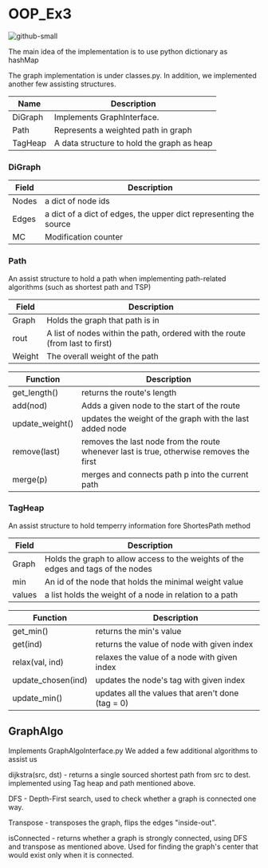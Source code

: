 # OOP_Ex3

![github-small](https://github.com/Israel0545488592/OOP_Ex3/blob/master/GUI/Figure_1.png)



The main idea of the implementation is to use python dictionary as hashMap

The graph implementation is under classes.py.
In addition, we implemented another few assisting structures.

Name            |Description
---             | --- |
DiGraph         |Implements GraphInterface.
Path            | Represents a weighted path in graph
TagHeap         | A data structure to hold the graph as heap


### DiGraph
Field|Description
--- | --- |
Nodes| a dict of node ids
Edges| a dict of a dict of edges, the upper dict representing the source
MC| Modification counter

### Path
An assist structure to hold a path when implementing path-related algorithms (such as shortest path and TSP) 

Field|Description
--- | --- |
Graph| Holds the graph that path is in
rout| A list of nodes within the path, ordered with the route (from last to first)
Weight| The overall weight of the path

Function|Description
--- | --- |
get_length()| returns the route's length
add(nod)| Adds a given node to the start of the route
update_weight()| updates the weight of the graph with the last added node
remove(last)| removes the last node from the route whenever last is true, otherwise removes the first
merge(p)| merges and connects path p into the current path

### TagHeap
An assist structure to hold temperry information fore ShortesPath method

Field|Description
--- | --- |
Graph| Holds the graph to allow access to the weights of the edges and tags of the nodes
min| An id of the node that holds the minimal weight value
values| a list holds the weight of a node in relation to a path

Function|Description
--- | --- |
get_min()| returns the min's value
get(ind)| returns the value of node with given index
relax(val, ind)| relaxes the value of a node with given index
update_chosen(ind)| updates the node's tag with given index
update_min()| updates all the values that aren't done (tag = 0)

## GraphAlgo
Implements GraphAlgoInterface.py
We added a few additional algorithms to assist us

dijkstra(src, dst) - returns a single sourced shortest path from src to dest.
implemented using Tag heap and path mentioned above.


DFS -  Depth-First search, used to check whether a graph is connected one way.

Transpose - transposes the graph, flips the edges "inside-out".

isConnected - returns whether a graph is strongly connected, using DFS and transpose as mentioned above.
Used for finding the graph's center that would exist only when it is connected.

